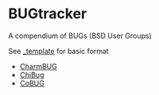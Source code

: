 # BUGtracker
A compendium of BUGs (BSD User Groups)

See [_template](https://github.com/q5sys/BUGtracker/blob/master/_template) for basic format

+ [CharmBUG](https://github.com/q5sys/BUGtracker/blob/master/charmbug.md)
+ [ChiBug](https://github.com/q5sys/BUGtracker/blob/master/chibug.md)
+ [CoBUG](https://github.com/q5sys/BUGtracker/blob/master/cobug.md)
